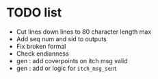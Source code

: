 # TODO list

- Cut lines down lines to 80 character length max
- Add seq num and sid to outputs 
- Fix broken formal 
- Check endianness
- gen : add coverpoints on itch msg valid
- gen : add or logic for `itch_msg_sent`
